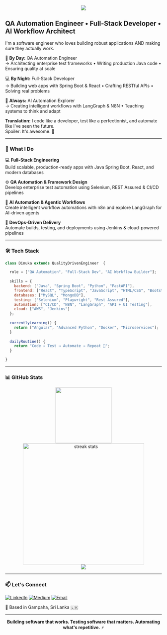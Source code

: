 <h1 align="center">
    <img src="https://readme-typing-svg.herokuapp.com/?font=Righteous&size=35&center=true&vCenter=true&width=500&height=70&duration=4000&lines=Hi+There!+👋;+I'm+Dinuka+Pramod!+👨‍💻;" />
</h1>

## QA Automation Engineer • Full-Stack Developer • AI Workflow Architect

I'm a software engineer who loves building robust applications AND making sure they actually work.

🏢 **By Day:** QA Automation Engineer  
→ Architecting enterprise test frameworks • Writing production Java code • Ensuring quality at scale

💻 **By Night:** Full-Stack Developer  
→ Building web apps with Spring Boot & React • Crafting RESTful APIs • Solving real problems

🤖 **Always:** AI Automation Explorer  
→ Creating intelligent workflows with LangGraph & N8N • Teaching systems to think and adapt

**Translation:** I code like a developer, test like a perfectionist, and automate like I've seen the future.  
Spoiler: It's awesome. 🚀

---

### 🎯 What I Do

💻 **Full-Stack Engineering**  
Build scalable, production-ready apps with Java Spring Boot, React, and modern databases

⚙️ **QA Automation & Framework Design**  
Develop enterprise test automation using Selenium, REST Assured & CI/CD pipelines

🤖 **AI Automation & Agentic Workflows**  
Create intelligent workflow automations with n8n and explore LangGraph for AI-driven agents

🚀 **DevOps-Driven Delivery**  
Automate builds, testing, and deployments using Jenkins & cloud-powered pipelines


---

### 🛠️ Tech Stack

```javascript
class Dinuka extends QualityDrivenEngineer  {

  role = ["QA Automation", "Full-Stack Dev", "AI Workflow Builder"];
  
  skills = {
    backend: ["Java", "Spring Boot", "Python", "FastAPI"],
    frontend: ["React", "TypeScript", "JavaScript", "HTML/CSS", "Bootstrap"],
    databases: ["MySQL", "MongoDB"],
    testing: ["Selenium", "Playwright", "Rest Assured"],
    automation: ["CI/CD", "N8N", "LangGraph", "API + UI Testing"],
    cloud: ["AWS", "Jenkins"]
  };
  
  currentlyLearning() {
    return ["Angular", "Advanced Python", "Docker", "Microservices"];
  }
  
  dailyRoutine() {
    return "Code → Test → Automate → Repeat 🚀";
  }

}
```

---

### 📊 GitHub Stats

<div align="center">
  <img height="180em" src="https://github-readme-stats.vercel.app/api?username=Dinuk-A&show_icons=true&theme=tokyonight&hide_border=true&include_all_commits=true" />
  <img width=390 src="https://github-readme-streak-stats-Dinuk-A.vercel.app/?user=Dinuk-A&count_private=true&theme=react&border_radius=10" alt="streak stats"/>
</div>

<div align="center">
  <img src="https://github-readme-stats.vercel.app/api/top-langs/?username=Dinuk-A&layout=compact&theme=tokyonight&hide_border=true&langs_count=8" />
</div>

---


### 📫 Let's Connect

[![LinkedIn](https://img.shields.io/badge/LinkedIn-Connect-0077B5?style=for-the-badge&logo=linkedin)](https://linkedin.com/in/dinuka-pramod)
[![Medium](https://img.shields.io/badge/Medium-Follow-12100E?style=for-the-badge&logo=medium)](https://medium.com/@Dinuka101)
[![Email](https://img.shields.io/badge/Email-Contact-D14836?style=for-the-badge&logo=gmail)](mailto:dinukah98@gmail.com)

📍 Based in Gampaha, Sri Lanka 🇱🇰

---

<div align="center">

**Building software that works. Testing software that matters. Automating what's repetitive.** ⚡

</div>
